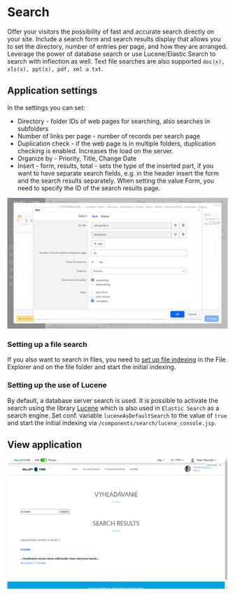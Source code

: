 # Search

Offer your visitors the possibility of fast and accurate search directly on your site. Include a search form and search results display that allows you to set the directory, number of entries per page, and how they are arranged. Leverage the power of database search or use Lucene/Elastic Search to search with inflection as well. Text file searches are also supported `doc(x), xls(x), ppt(x), pdf, xml a txt`.

## Application settings

In the settings you can set:
- Directory - folder IDs of web pages for searching, also searches in subfolders
- Number of links per page - number of records per search page
- Duplication check - if the web page is in multiple folders, duplication checking is enabled. Increases the load on the server.
- Organize by - Priority, Title, Change Date
- Insert - form, results, total - sets the type of the inserted part, if you want to have separate search fields, e.g. in the header insert the form and the search results separately. When setting the value Form, you need to specify the ID of the search results page.

![](editor.png)

### Setting up a file search

If you also want to search in files, you need to [set up file indexing](../../files/fbrowser/folder-settings/README.md#Indexing) in the File Explorer and on the file folder and start the initial indexing.

### Setting up the use of Lucene

By default, a database server search is used. It is possible to activate the search using the library [Lucene](https://lucene.apache.org/) which is also used in `Elastic Search` as a search engine. Set conf. variable `luceneAsDefaultSearch` to the value of `true` and start the initial indexing via `/components/search/lucene_console.jsp`.

## View application

![](search.png)
